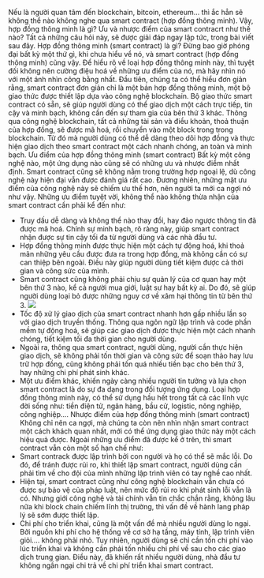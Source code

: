 Nếu là người quan tâm đến blockchain, bitcoin, ethereum…  thì ắc hẳn sẽ không thể nào không nghe qua smart contract (hợp đồng thông minh). Vậy, hợp đồng thông minh là gì? Ưu và nhược điểm của smart contracrt như thế nào? Tất cả những câu hỏi này, sẽ được giải đáp ngay lập tức, trong bài viết sau đây.
Hợp đồng thông minh (smart contract) là gì?
Đừng bao giờ phóng đại bất kỳ một thứ gì, khi chưa hiểu về nó, và  smart contract (hợp đồng thông minh) cũng vậy. Để hiểu rõ về loại hợp đồng thông minh này, thì tuyệt đối không nên cường điệu hoá về những ưu điểm của nó, mà hãy nhìn nó với một ánh nhìn công bằng nhất.
Đầu tiên, chúng ta có thể hiểu đơn giản rằng, smart contract đơn giản chỉ là một bản hợp đồng thông minh, một bộ giao thức được thiết lập dựa vào công nghệ blockchain. Bộ giao thức smart contract có sẵn, sẽ giúp người dùng có thể giao dịch một cách trực tiếp, tin cậy và minh bạch, không cần đến sự tham gia của bên thứ 3 khác.
Thông qua công nghệ blockchain, tất cả những tài sản và điều khoản, thoả thuận của hợp đồng, sẽ được mã hoá, rồi chuyển vào một block trong trong blockchain. Từ đó mà người dùng có thể dễ dàng theo dõi hợp đồng và thực hiện giao dịch theo smart contract một cách nhanh chóng, an toàn và minh bạch.
Ưu điểm của hợp đồng thông minh (smart contract)
Bất kỳ một công nghệ nào, một ứng dụng nào cũng sẽ có những ưu và nhược điểm nhất định. Smart contract cũng sẽ không nằm trong trường hợp ngoại lệ, dù công nghệ này hiện đại vẫn được đánh giá rất cao.
Đương nhiên, những mặt ưu điểm của công nghệ này sẽ chiếm ưu thế hơn, nên người ta mới ca ngợi nó như vậy. Những ưu điểm tuyệt vời, không thể nào không thừa nhận của smart contract cần phải kể đến như:
+ Truy dấu dễ dàng và không thể nào thay đổi, hay đảo ngược thông tin đã được mã hoá. Chính sự minh bạch, rõ ràng này, giúp smart contract nhận được sự tin cậy tối đa từ người dùng và các nhà đầu tư.
+ Hợp đồng thông minh được thực hiện một cách tự động hoá, khi thoả mãn những yêu cầu được đưa ra trong hợp đồng, mà không cần có sự can thiệp bên ngoài. Điều này giúp người dùng tiết kiệm được cả thời gian và công sức của mình.
+ Smart contract cũng không phải chịu sự quản lý của cơ quan hay một bên thứ 3 nào, kể cả người mua giới, luật sư hay bất kỳ ai. Do đó, sẽ giúp người dùng loại bỏ được những nguy cơ về xâm hại thông tin từ bên thứ 3.
![](https://images.viblo.asia/15e3df96-c7e7-4d9d-8166-7cbfc4388ba1.png)
+ Tốc độ xử lý giao dịch của smart contract nhanh hơn gấp nhiều lần so với giao dịch truyền thống. Thông qua ngôn ngữ lập trình và code phần mềm tự động hoá, sẽ giúp các giao dịch được thực hiện một cách nhanh chóng, tiết kiệm tối đa thời gian cho người dùng.
+ Ngoài ra, thông qua smart contract, người dùng, người cần thực hiện giao dịch, sẽ không phải tốn thời gian và công sức để soạn thảo hay lưu trữ hợp đồng, cũng không phải tốn quá nhiều tiền bạc cho bên thứ 3, hay những chi phí phát sinh khác.
+ Một ưu điểm khác, khiến ngày càng nhiều người tin tưởng và lựa chọn smart contract là do sự đa dạng trong đối tượng ứng dụng. Loại hợp đồng thông minh này, có thể sử dụng hầu hết trong tất cả các lĩnh vực đời sống như: tiền điện tử, ngân hàng, bầu cử, logistic, nông nghiệp, công nghiệp….
Nhược điểm của hợp đồng thông minh (smart contract)
Không chỉ nên ca ngợi, mà chúng ta còn nên nhìn nhận smart contract một cách khách quan nhất, mới có thể ứng dụng giao thức này một cách hiệu quả được. Ngoài những ưu điểm đã được kể ở trên, thì smart contract vẫn còn một số hạn chế như:
+ Smart contrack được lập trình bởi con người và họ có thể sẽ mắc lỗi. Do đó, để tránh được rủi ro, khi thiết lập smart contract, người dùng cần phải tìm về cho đội của mình những lập trình viên có tay nghề cao nhất.
+ Hiện tại, smart contract cũng như công nghệ blockchain vẫn chưa có được sự bảo vệ của pháp luật, nên mức độ rủi ro khi phát sinh lỗi vẫn là có. Nhưng giới công nghệ và tài chính vẫn tin chắc chắn rằng, không lâu nữa khi block chain chiếm lĩnh thị trường, thì vấn đề về hành lang pháp lý sẽ sớm được thiết lập.
+ Chi phí cho triển khai, cũng là một vấn đề mà nhiều người dùng lo ngại. Bởi nguồn khi phí cho hệ thống về cơ sở hạ tầng, máy tính, lập trình viên giỏi…. không phải nhỏ. Tuy nhiên, người dùng sẽ chỉ cần tốn chi phí vào lúc triển khai và không cần phải tốn nhiều chi phí về sau cho các giao dịch trung gian. Điều này, đã khiến rất nhiều người dùng, nhà đầu tư không ngần ngại chi trả về chi phí triển khai smart contract.